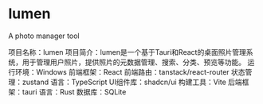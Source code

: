 # lumen

A photo manager tool

项目名称：lumen
项目简介：lumen是一个基于Tauri和React的桌面照片管理系统，用于管理用户照片，提供照片的元数据管理、搜索、分类、预览等功能。
运行环境：Windows
前端框架：React
前端路由：tanstack/react-router
状态管理：zustand
语言：TypeScript
UI组件库：shadcn/ui
构建工具：Vite
后端框架：tauri
语言：Rust
数据库：SQLite
